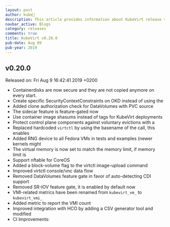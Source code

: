 ```yaml
---
layout: post
author: kube🤖
description: This article provides information about KubeVirt release v0.20.0 changes
navbar_active: Blogs
category: releases
comments: true
title: KubeVirt v0.20.0
pub-date: Aug 09
pub-year: 2019
---
```



## v0.20.0

Released on: Fri Aug 9 16:42:41 2019 +0200

- Containerdisks are now secure and they are not copied anymore on every start.
- Create specific SecurityContextConstraints on OKD instead of using the
- Added clone authorization check for DataVolumes with PVC source
- The sidecar feature is feature-gated now
- Use container image shasums instead of tags for KubeVirt deployments
- Protect control plane components against voluntary evictions with a
- Replaced hardcoded `virtctl` by using the basename of the call, this enables
- Added RNG device to all Fedora VMs in tests and examples (newer kernels might
- The virtual memory is now set to match the memory limit, if memory limit is
- Support nftable for CoreOS
- Added a block-volume flag to the virtctl image-upload command
- Improved virtctl console/vnc data flow
- Removed DataVolumes feature gate in favor of auto-detecting CDI support
- Removed SR-IOV feature gate, it is enabled by default now
- VMI-related metrics have been renamed from `kubevirt_vm_` to `kubevirt_vmi_`
- Added metric to report the VMI count
- Improved integration with HCO by adding a CSV generator tool and modified
- CI Improvements:
